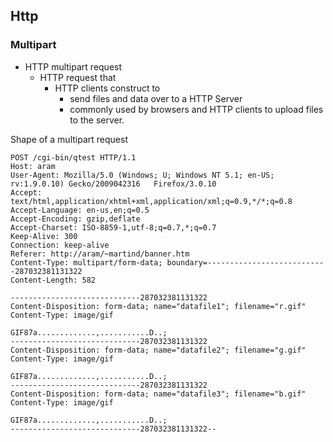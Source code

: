 ## Http

### Multipart

* HTTP multipart request
	* HTTP request that 
		* HTTP clients construct to 
			* send files and data over to a HTTP Server
			* commonly used by browsers and HTTP clients to upload files to the server.

Shape of a multipart request

	POST /cgi-bin/qtest HTTP/1.1
	Host: aram
	User-Agent: Mozilla/5.0 (Windows; U; Windows NT 5.1; en-US; rv:1.9.0.10) Gecko/2009042316 	Firefox/3.0.10
	Accept: text/html,application/xhtml+xml,application/xml;q=0.9,*/*;q=0.8
	Accept-Language: en-us,en;q=0.5
	Accept-Encoding: gzip,deflate
	Accept-Charset: ISO-8859-1,utf-8;q=0.7,*;q=0.7
	Keep-Alive: 300
	Connection: keep-alive
	Referer: http://aram/~martind/banner.htm
	Content-Type: multipart/form-data; boundary=---------------------------287032381131322
	Content-Length: 582
	
	-----------------------------287032381131322
	Content-Disposition: form-data; name="datafile1"; filename="r.gif"
	Content-Type: image/gif
	
	GIF87a.............,...........D..;
	-----------------------------287032381131322
	Content-Disposition: form-data; name="datafile2"; filename="g.gif"
	Content-Type: image/gif
	
	GIF87a.............,...........D..;
	-----------------------------287032381131322
	Content-Disposition: form-data; name="datafile3"; filename="b.gif"
	Content-Type: image/gif
	
	GIF87a.............,...........D..;
	-----------------------------287032381131322--